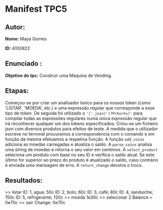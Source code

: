# Manifest TPC5

## Autor: 

**Nome:** Maya Gomes

**ID:** A100822

## Enunciado : 

**Objetivo do tpc:** Construir uma Máquina de Vending.

## Etapas:

Começou-se por criar um analisador lexico para os nossos token (como 'LISTAR', 'MOEDA', etc.) e uma expressão regular que corresponde a esse tipo de token. De seguida foi utilizado o `'|'.join('(?P<%s>%s)'` para compilar todas as expressões regulares numa única expressão regular que irá reconhecer qualquer um dos tokens especificados.
Criou-se um ficheiro json com diversos produtos para efeitos de teste.
A medida que o utilizador escreve no terminal procuramos a correspondencia com o comando e em função da mesma efetuamos a respetiva função. 
A função `add_coins` adiciona as moedas carregadas e atualiza o saldo.
A `parse_coins` analisa uma string de moedas e retorna o seu valor em centimos.
A `select_product` seleciona um produto com base no seu ID e verifica o saldo atual. Se este último for superior ao preço do produto é atualizado o saldo, caso contrário é enviada uma mensagem de erro. 
A `return_change` devolve o troco.

## Resultados:
\>> listar
ID: 1, agua; 50c
ID: 2, bolo; 60c
ID: 3, café; 80c
ID: 4, sanduíche; 150c
ID: 5, refrigerante; 120c
\>> moeda 1e30c
\>> selecionar 2
Balance = 0e70c
\>> sair
Change: 0e70c


